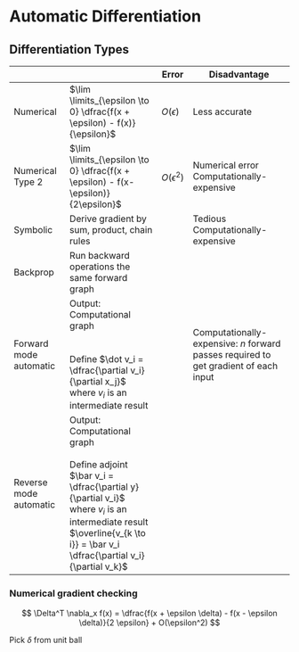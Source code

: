 # Automatic Differentiation

## Differentiation Types

|                        |                                                              | Error           | Disadvantage                                                 |
| ---------------------- | ------------------------------------------------------------ | --------------- | ------------------------------------------------------------ |
| Numerical              | $\lim \limits_{\epsilon \to 0} \dfrac{f(x + \epsilon) - f(x)}{\epsilon}$ | $O(\epsilon)$   | Less accurate                                                |
| Numerical<br />Type 2  | $\lim \limits_{\epsilon \to 0} \dfrac{f(x + \epsilon) - f(x-\epsilon)}{2\epsilon}$ | $O(\epsilon^2)$ | Numerical error<br />Computationally-expensive               |
| Symbolic               | Derive gradient by sum, product, chain rules                 |                 | Tedious<br />Computationally-expensive                       |
| Backprop               | Run backward operations the same forward graph               |                 |                                                              |
| Forward mode automatic | Output: Computational graph<br /><br /><br />Define $\dot v_i = \dfrac{\partial v_i}{\partial x_j}$<br />where $v_i$ is an intermediate result |                 | Computationally-expensive: $n$ forward passes required to get gradient of each input |
| Reverse mode automatic | Output: Computational graph<br /><br />Define adjoint $\bar v_i = \dfrac{\partial y}{\partial v_i}$<br />where $v_i$ is an  intermediate result<br />$\overline{v_{k \to i}} = \bar v_i \dfrac{\partial v_i}{\partial v_k}$ |                 |                                                              |

### Numerical gradient checking

$$
\Delta^T \nabla_x f(x) = \dfrac{f(x + \epsilon \delta) - f(x - \epsilon \delta)}{2 \epsilon} + O(\epsilon^2)
$$

Pick $\delta$ from unit ball
